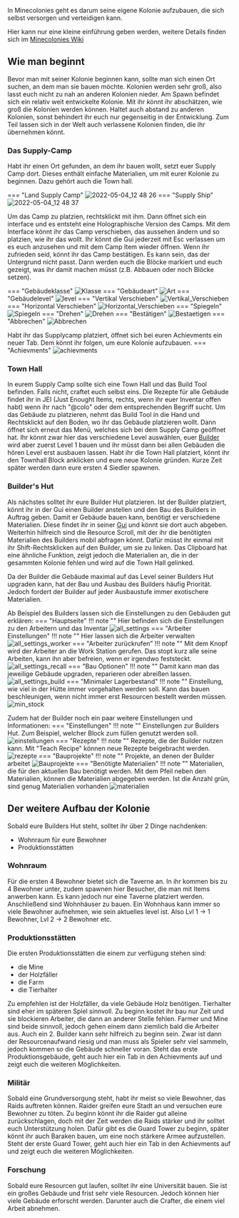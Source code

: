 In Minecolonies geht es darum seine eigene Kolonie aufzubauen, die sich selbst versorgen und verteidigen kann. 

Hier kann nur eine kleine einführung geben werden, weitere Details finden sich im [Minecolonies Wiki](https://wiki.minecolonies.ldtteam.com)

## Wie man beginnt

Bevor man mit seiner Kolonie beginnen kann, sollte man sich einen Ort suchen, an dem man sie bauen möchte. Kolonien werden sehr groß, also lasst euch nicht zu nah an anderen Kolonien nieder. Am Spawn befindet sich ein relativ weit entwickelte Kolonie. Mit ihr könnt ihr abschätzen, wie groß die Kolonien werden können. Haltet auch abstand zu anderen Kolonien, sonst behindert ihr euch nur gegenseitig in der Entwicklung.
Zum Teil lassen sich in der Welt auch verlassene Kolonien finden, die ihr übernehmen könnt.

### Das Supply-Camp
Habt ihr einen Ort gefunden, an dem ihr bauen wollt, setzt euer Supply Camp dort. Dieses enthält einfache Materialien, um mit eurer Kolonie zu beginnen. Dazu gehört auch die Town hall. 

=== "Land Supply Camp"
    ![2022-05-04_12 48 26](https://user-images.githubusercontent.com/62308030/166667821-009bb432-bc71-4963-9434-25128f3ff6d7.png)
=== "Supply Ship"
    ![2022-05-04_12 48 37](https://user-images.githubusercontent.com/62308030/166667806-87872c23-64f0-4010-ae48-b27654fe82fe.png)
    


Um das Camp zu platzien, rechtsklickt mit ihm. Dann öffnet sich ein interface und es entsteht eine Holographische Version des Camps. Mit dem Interface könnt ihr das Camp verschieben, das aussehen ändern und so platzien, wie ihr das wollt. Ihr könnt die Gui jederzeit mit Esc verlassen um es euch anzusehen und mit dem Camp Item wieder öffnen. Wenn ihr zufrieden seid, könnt ihr das Camp bestätigen. Es kann sein, das der Untergrund nicht passt. Dann werden euch die Blöcke markiert und euch gezeigt, was ihr damit machen müsst (z.B. Abbauen oder noch Blöcke setzen).

=== "Gebäudeklasse"
    ![Klasse](https://user-images.githubusercontent.com/62308030/167667251-bf37ba14-d46d-4a88-a8e3-9c78f82b33b8.png)
=== "Gebäudeart"
    ![Art](https://user-images.githubusercontent.com/62308030/167667144-71b70c18-6e07-4524-a24e-2e0aec262932.png)
=== "Gebäudelevel"
    ![level](https://user-images.githubusercontent.com/62308030/167667357-ec9e91e5-5279-4cfc-9e86-59e416dc2a66.png)
=== "Vertikal Verschieben"
    ![Vertikal_Verschieben](https://user-images.githubusercontent.com/62308030/166675743-14dd8f2d-1c1f-4669-98ae-e23cdeec5c71.png)
=== "Horizontal Verschieben"
    ![Horizontal_Verschieben](https://user-images.githubusercontent.com/62308030/166675751-64bcd341-87c2-4285-a6c7-1fdac6153aed.png)
=== "Spiegeln"
    ![Spiegeln](https://user-images.githubusercontent.com/62308030/166675749-d6aff56c-2299-454b-9906-09653e080601.png)
=== "Drehen"
    ![Drehen](https://user-images.githubusercontent.com/62308030/166675779-f7926b60-1bee-46ac-9360-9c9f1824aaa6.png)
=== "Bestätigen"
    ![Bestaetigen](https://user-images.githubusercontent.com/62308030/166675806-1862a85c-b8d2-450b-8fa0-9a82eb0d8638.png)
=== "Abbrechen"
    ![Abbrechen](https://user-images.githubusercontent.com/62308030/166675812-c8ab9bcf-941c-4c7b-bec7-e57224503b98.png)

Habt ihr das Supplycamp platziert, öffnet sich bei euren Achievments ein neuer Tab. Dem könnt ihr folgen, um eure Kolonie aufzubauen.
=== "Achievments"
![achievments](https://user-images.githubusercontent.com/62308030/166677922-26221a54-d362-4014-bcbe-54f9a1cb2eb3.png)


### Town Hall
In eurem Supply Camp sollte sich eine Town Hall und das Build Tool befinden. Falls nicht, craftet euch selbst eins. Die Rezepte für alle Gebäude findet ihr in JEI (Just Enought Items, rechts, wenn ihr euer Inventar offen habt) wenn ihr nach "@colo" oder dem entsprechenden Begriff sucht. Um das Gebäude zu platzieren, nehmt das  Build Tool in die Hand und Rechtsklickt auf den Boden, wo ihr das Gebäude platzieren wollt. Dann öffnet sich erneut das Menü, welches sich bei dem Supply Camp geöffnet hat. Ihr könnt zwar hier das verschiedene Level auswählen, euer [Builder](#builders-hut) wird aber zuerst Level 1 bauen und ihr müsst dann bei allen Gebäuden die hören Level erst ausbauen lassen.
Habt ihr die Town Hall platziert, könnt ihr den Townhall Block anklicken und eure neue Kolonie gründen. Kurze Zeit später werden dann eure ersten 4 Siedler spawnen.


### Builder's Hut
Als nächstes solltet ihr eure Builder Hut platzieren. 
Ist der Builder platziert, könnt ihr in der Gui einen Builder anstellen und den Bau des Builders in Auftrag geben. Damit er Gebäude bauen kann, benötigt er verschiedene Materialien. Diese findet ihr in seiner [Gui](#neededMaterial) und könnt sie dort auch abgeben. Weiterhin hilfreich sind die Resource Scroll, mit der ihr die benötigten Materialien des Builders mobil abfragen könnt. Dafür müsst ihr einmal mit ihr Shift-Rechtsklicken auf den Builder, um sie zu linken. Das Clipboard hat eine ähnliche Funktion, zeigt jedoch die Materialien an, die in der gesammten Kolonie fehlen und wird auf die Town Hall gelinked.

Da der Builder die Gebäude maximal auf das Level seiner Builders Hut upgraden kann, hat der Bau und Ausbau des Builders häufig Priorität. Jedoch fordert der Builder auf jeder Ausbaustufe immer exotischere Materialien.

Ab Beispiel des Builders lassen sich die Einstellungen zu den Gebäuden gut erklären:
=== "Hauptseite"
    !!! note ""
        Hier befinden sich die Einstellungen zu den Arbeitern und das Inventar
    ![all_settings](https://user-images.githubusercontent.com/62308030/167732186-529f2512-8aa0-44c1-b86c-8ead697f445e.png)
=== "Arbeiter Einstellungen"
    !!! note ""
        Hier lassen sich die Arbeiter verwalten
    ![all_settings_worker](https://user-images.githubusercontent.com/62308030/167732505-7dc41f6c-ea17-4536-9799-9f05892ca472.png)
=== "Arbeiter zurückrufen"
    !!! note ""
        Mit dem Knopf wird der Arbeiter an die Work Station gerufen. Das stopt kurz alle seine Arbeiten, kann ihn aber befreien, wenn er irgendwo feststeckt.
    ![all_settings_recall](https://user-images.githubusercontent.com/62308030/167732666-504be9aa-43e8-45aa-a1c6-bc4d4da73613.png)
=== "Bau Optionen"
    !!! note ""
        Damit kann man das jeweilige Gebäude upgraden, reparieren oder abreißen lassen.
    ![all_settings_build](https://user-images.githubusercontent.com/62308030/167732682-c5a26de0-2546-4065-b5c3-f3f17bc4efaf.png)
=== "Minimaler Lagerbestand"
    !!! note ""
        Einstellung, wie viel in der Hütte immer vorgehalten werden soll. Kann das bauen beschleunigen, wenn nicht immer erst Resourcen bestellt werden müssen.
    ![min_stock](https://user-images.githubusercontent.com/62308030/167732777-8740364c-0c8e-4090-9d65-57820f279f6e.png)

Zudem hat der Builder noch ein paar weitere Einstellungen und Informationen: <a name="neededMaterial"></a>
=== "Einstellungen"
    !!! note ""
        Einstellungen zur Builders Hut. Zum Beispiel, welcher Block zum füllen genutzt werden soll.
    ![einstellungen](https://user-images.githubusercontent.com/62308030/167732957-1aa1ae41-4fed-4a20-826e-4da2f2239ff8.png)
=== "Rezepte"
    !!! note ""
        Rezepte, die der Builder nutzen kann. Mit "Teach Recipe" können neue Rezepte beigebracht werden.
    ![rezepte](https://user-images.githubusercontent.com/62308030/167733050-be343d91-4947-4906-92f7-d01caa0a9662.png)
=== "Bauprojekte"
    !!! note ""
        Projekte, an denen der Builder arbeitet
    ![Bauprojekte](https://user-images.githubusercontent.com/62308030/167733178-fa726018-b78f-4403-bdd7-5aed54efd65a.png)
=== "Benötigte Materialien" 
    !!! note ""
        Materialien, die für den aktuellen Bau benötigt werden. Mit dem Pfeil neben den Materialien, können die Materialien abgegeben werden. Ist die Anzahl grün, sind genug Materialien vorhanden
    ![materialien](https://user-images.githubusercontent.com/62308030/167733235-2f2df986-74b7-4227-81f1-be9c0ef0cabf.png)


## Der weitere Aufbau der Kolonie
Sobald eure Builders Hut steht, solltet ihr über 2 Dinge nachdenken:

- Wohnraum für eure Bewohner
- Produktionsstätten

### Wohnraum
Für die ersten 4 Bewohner bietet sich die Taverne an. In ihr kommen bis zu 4 Bewohner unter, zudem spawnen hier Besucher, die man mit Items anwerben kann. Es kann jedoch nur eine Taverne platziert werden. Anschließend sind Wohnhäuser zu bauen. Ein Wohnhaus kann immer so viele Bewohner aufnehmen, wie sein aktuelles level ist. Also Lvl 1 -> 1 Bewohner, Lvl 2 -> 2 Bewohner etc.

### Produktionsstätten
Die ersten Produktionsstätten die einem zur verfügung stehen sind:

- die Mine
- der Holzfäller
- die Farm
- die Tierhalter

Zu empfehlen ist der Holzfäller, da viele Gebäude Holz benötigen. Tierhalter sind eher im späteren Spiel sinnvoll. Zu beginn kostet ihr bau nur Zeit und sie blockieren Arbeiter, die dann an anderer Stelle fehlen. Farmer und Mine sind beide sinnvoll, jedoch gehen einem dann ziemlich bald die Arbeiter aus. Auch ein 2. Builder kann sehr hilfreich zu beginn sein. Zwar ist dann der Resourcenaufwand riesig und man muss als Spieler sehr viel sammeln, jedoch kommen so die Gebäude schneller voran.
Steht das erste Produktionsgebäude, geht auch hier ein Tab in den Achievments auf und zeigt euch die weiteren Möglichkeiten.

### Militär
Sobald eine Grundversorgung steht, habt ihr meist so viele Bewohner, das Raids auftreten können. Raider greifen eure Stadt an und versuchen eure Bewohner zu töten. Zu beginn könnt ihr die Raider gut alleine zurückschlagen, doch mit der Zeit werden die Raids stärker und ihr solltet euch Unterstützung holen. Dafür gibt es die Guard Tower zu beginn, später könnt ihr auch Baraken bauen, um eine noch stärkere Armee aufzustellen.
Steht der erste Guard Tower, geht auch hier ein Tab in den Achievments auf und zeigt euch die weiteren Möglichkeiten.

### Forschung
Sobald eure Resourcen gut laufen, solltet ihr eine Universität bauen. Sie ist ein großes Gebäude und frist sehr viele Resourcen. Jedoch können hier viele Gebäude erforscht werden. Darunter auch die Crafter, die einem viel Arbeit abnehmen.



